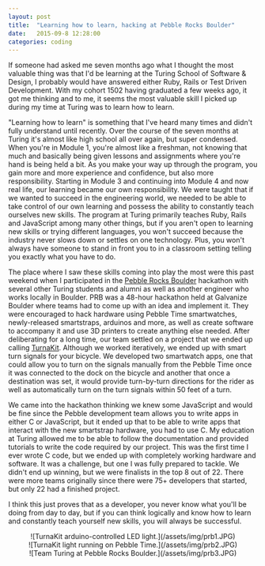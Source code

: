 ```yaml
---
layout: post
title:  "Learning how to learn, hacking at Pebble Rocks Boulder"
date:   2015-09-8 12:28:00
categories: coding
---
```


If someone had asked me seven months ago what I thought the most valuable thing was
that I'd be learning at the Turing School of Software & Design, I probably would have answered either Ruby, Rails or Test Driven Development. With my cohort 1502 having graduated a few weeks ago, it got me thinking and to me, it seems the most valuable skill I picked up during my time at Turing was to learn
how to learn.

"Learning how to learn" is something that I've heard many times and didn't fully understand until recently. Over the course of the seven months at Turing it's almost like high school all over again, but super condensed. When you're in Module 1, you're almost like a freshman, not knowing that much and basically being given lessons and assignments where you're hand is being held a bit. As you make your way up through the program, you gain more and more experience and confidence, but also more responsibility. Starting in Module 3 and continuing into Module 4 and now real life, our learning became our own responsibility. We were taught that if we wanted to succeed in the engineering world, we needed to be able to take control of our own learning and possess the ability to constantly teach ourselves new skills. The program at Turing primarily teaches Ruby, Rails and JavaScript among many other things, but if you aren't open to learning new skills or trying different languages, you won't succeed because the industry never slows down or settles on one technology. Plus, you won't always have someone to stand in front you to in a classroom setting telling you exactly what you have to do.

The place where I saw these skills coming into play the most were this past weekend when I participated in the [Pebble Rocks Boulder](http://www.pebblerocksboulder.com) hackathon with several other Turing students and alumni as well as another engineer who works locally in Boulder. PRB was a 48-hour hackathon held at Galvanize Boulder where teams had to come up with an idea and implement it. They were encouraged to hack hardware using Pebble Time smartwatches, newly-released smartstraps, arduinos and more, as well as create software to accompany it and use 3D printers to create anything else needed. After deliberating for a long time, our team settled on a project that we ended up calling [TurnaKit](https://www.hackster.io/teamturing/turnakit). Although we worked iteratively, we ended up with smart turn signals for your bicycle. We developed two smartwatch apps, one that could allow you to turn on the signals manually from the Pebble Time once it was connected to the dock on the bicycle and another that once a destination was set, it would provide turn-by-turn directions for the rider as well as automatically turn on the turn signals within 50 feet of a turn.

We came into the hackathon thinking we knew some JavaScript and would be fine since the Pebble development team allows you to write apps in either C or JavaScript, but it ended up that to be able to write apps that interact with the new smartstrap hardware, you had to use C. My education at Turing allowed me to be able to follow the documentation and provided tutorials to write the code required by our project. This was the first time I ever wrote C code, but we ended up with completely working hardware and software. It was a challenge, but one I was fully prepared to tackle. We didn't end up winning, but we were finalists in the top 8 out of 22. There were more teams originally since there were 75+ developers that started, but only 22 had a finished project. 

I think this just proves that as a developer, you never know what you'll be doing from day to day, but if you can think logically and know how to learn and constantly teach yourself new skills, you will always be successful.

<center>
![TurnaKit arduino-controlled LED light.](/assets/img/prb1.JPG)
</center>

<center>
![TurnaKit light running on Pebble Time.](/assets/img/prb2.JPG)
</center>

<center>
![Team Turing at Pebble Rocks Boulder.](/assets/img/prb3.JPG)
</center>

